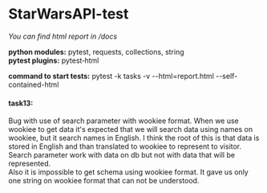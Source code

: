 # StarWarsAPI-test

<i>You can find html report in /docs</i>

<b>python modules:</b> pytest, requests, collections, string</br>
<b>pytest plugins:</b> pytest‐html

<b>command to start tests:</b> pytest -k tasks -v --html=report.html --self-contained-html

<h4>task13:</h4> Bug with use of search parameter with wookiee format. When we use wookiee to get data it's expected that we will search data
using names on wookiee, but it search names in English. I think the root of this is that data is stored in English and than
translated to wookiee to represent to visitor. Search parameter work with data on db but not with data that will be represented. <br>
Also it is impossible to get schema using wookiee format. It gave us only one string on wookiee format that can not be understood.
